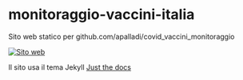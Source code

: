 # monitoraggio-vaccini-italia
Sito web statico per github.com/apalladi/covid_vaccini_monitoraggio

[![Sito web](https://img.shields.io/website?up_color=green&up_message=online&url=https%3A%2F%2Fenricocid.github.io%2Fcovid_vaccini_monitoraggio_risultati%2F)](https://enricocid.github.io/monitoraggio-vaccini-italia/)

Il sito usa il tema Jekyll [Just the docs](https://github.com/pmarsceill/just-the-docs)
